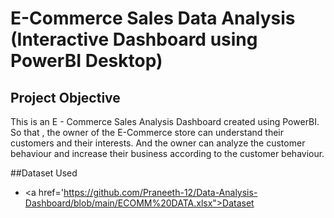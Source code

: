 # E-Commerce Sales Data Analysis (Interactive Dashboard using PowerBI Desktop)
## Project Objective
This is an  E - Commerce Sales Analysis Dashboard created using PowerBI. So that , the owner of the E-Commerce store can understand their customers and their interests. And the owner can analyze the customer behaviour and increase their business according to the customer behaviour.

##Dataset Used
- <a href='https://github.com/Praneeth-12/Data-Analysis-Dashboard/blob/main/ECOMM%20DATA.xlsx">Dataset</a>
